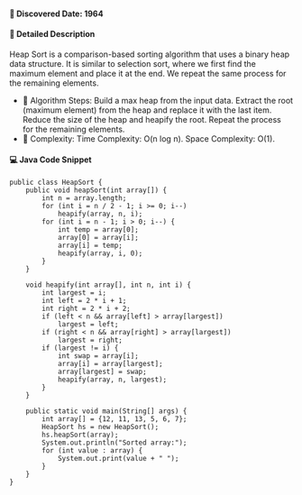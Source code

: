 #### 📅 Discovered Date: 1964
#### 📃 Detailed Description
Heap Sort is a comparison-based sorting algorithm that uses a binary heap data structure. It is similar to selection sort, where we first find the maximum element and place it at the end. We repeat the same process for the remaining elements.

* 🔹 Algorithm Steps:
Build a max heap from the input data.
Extract the root (maximum element) from the heap and replace it with the last item.
Reduce the size of the heap and heapify the root.
Repeat the process for the remaining elements.
* 🔹 Complexity:
Time Complexity: O(n log n).
Space Complexity: O(1).

#### 💻 Java Code Snippet
```
public class HeapSort {
    public void heapSort(int array[]) {
        int n = array.length;
        for (int i = n / 2 - 1; i >= 0; i--)
            heapify(array, n, i);
        for (int i = n - 1; i > 0; i--) {
            int temp = array[0];
            array[0] = array[i];
            array[i] = temp;
            heapify(array, i, 0);
        }
    }

    void heapify(int array[], int n, int i) {
        int largest = i;
        int left = 2 * i + 1;
        int right = 2 * i + 2;
        if (left < n && array[left] > array[largest])
            largest = left;
        if (right < n && array[right] > array[largest])
            largest = right;
        if (largest != i) {
            int swap = array[i];
            array[i] = array[largest];
            array[largest] = swap;
            heapify(array, n, largest);
        }
    }

    public static void main(String[] args) {
        int array[] = {12, 11, 13, 5, 6, 7};
        HeapSort hs = new HeapSort();
        hs.heapSort(array);
        System.out.println("Sorted array:");
        for (int value : array) {
            System.out.print(value + " ");
        }
    }
}
